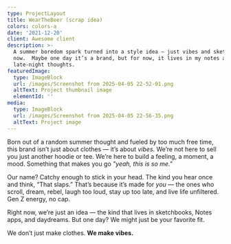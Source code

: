 ```yaml
---
type: ProjectLayout
title: WearTheBeer (scrap idea)
colors: colors-a
date: '2021-12-20'
client: Awesome client
description: >-
  A summer boredom spark turned into a style idea — just vibes and sketches for
  now.  Maybe one day it’s a brand, but for now, it lives in my notes and
  late-night thoughts.
featuredImage:
  type: ImageBlock
  url: /images/Screenshot from 2025-04-05 22-52-01.png
  altText: Project thumbnail image
  elementId: ''
media:
  type: ImageBlock
  url: /images/Screenshot from 2025-04-05 22-56-35.png
  altText: Project image
---
```

Born out of a random summer thought and fueled by too much free time, this brand isn’t just about clothes — it’s about *vibes*. We’re not here to sell you just another hoodie or tee. We’re here to build a feeling, a moment, a mood. Something that makes you go *"yeah, this is so me."*

Our name? Catchy enough to stick in your head. The kind you hear once and think, “That slaps.” That’s because it’s made for *you* — the ones who scroll, dream, rebel, laugh too loud, stay up too late, and live life unfiltered. Gen Z energy, no cap.

Right now, we’re just an idea — the kind that lives in sketchbooks, Notes apps, and daydreams. But one day? We might just be your favorite fit.

We don’t just make clothes.
**We make vibes.**
